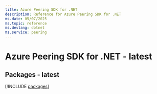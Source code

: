 ```yaml
---
title: Azure Peering SDK for .NET
description: Reference for Azure Peering SDK for .NET
ms.date: 05/07/2025
ms.topic: reference
ms.devlang: dotnet
ms.service: peering
---
```

# Azure Peering SDK for .NET - latest
## Packages - latest
[!INCLUDE [packages](peering-index.md)]